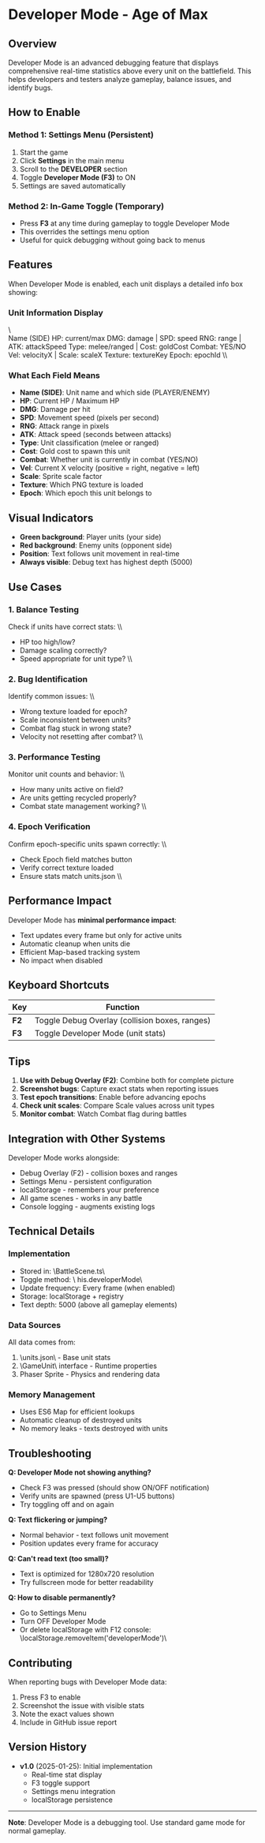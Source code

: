 ﻿# Developer Mode - Age of Max

## Overview
Developer Mode is an advanced debugging feature that displays comprehensive real-time statistics above every unit on the battlefield. This helps developers and testers analyze gameplay, balance issues, and identify bugs.

## How to Enable

### Method 1: Settings Menu (Persistent)
1. Start the game
2. Click **Settings** in the main menu
3. Scroll to the **DEVELOPER** section
4. Toggle **Developer Mode (F3)** to ON
5. Settings are saved automatically

### Method 2: In-Game Toggle (Temporary)
- Press **F3** at any time during gameplay to toggle Developer Mode
- This overrides the settings menu option
- Useful for quick debugging without going back to menus

## Features

When Developer Mode is enabled, each unit displays a detailed info box showing:

### Unit Information Display
\\\
Name (SIDE)
HP: current/max
DMG: damage | SPD: speed
RNG: range | ATK: attackSpeed
Type: melee/ranged | Cost: goldCost
Combat: YES/NO
Vel: velocityX | Scale: scaleX
Texture: textureKey
Epoch: epochId
\\\

### What Each Field Means

- **Name (SIDE)**: Unit name and which side (PLAYER/ENEMY)
- **HP**: Current HP / Maximum HP
- **DMG**: Damage per hit
- **SPD**: Movement speed (pixels per second)
- **RNG**: Attack range in pixels
- **ATK**: Attack speed (seconds between attacks)
- **Type**: Unit classification (melee or ranged)
- **Cost**: Gold cost to spawn this unit
- **Combat**: Whether unit is currently in combat (YES/NO)
- **Vel**: Current X velocity (positive = right, negative = left)
- **Scale**: Sprite scale factor
- **Texture**: Which PNG texture is loaded
- **Epoch**: Which epoch this unit belongs to

## Visual Indicators

- **Green background**: Player units (your side)
- **Red background**: Enemy units (opponent side)
- **Position**: Text follows unit movement in real-time
- **Always visible**: Debug text has highest depth (5000)

## Use Cases

### 1. Balance Testing
Check if units have correct stats:
\\\
- HP too high/low?
- Damage scaling correctly?
- Speed appropriate for unit type?
\\\

### 2. Bug Identification
Identify common issues:
\\\
- Wrong texture loaded for epoch?
- Scale inconsistent between units?
- Combat flag stuck in wrong state?
- Velocity not resetting after combat?
\\\

### 3. Performance Testing
Monitor unit counts and behavior:
\\\
- How many units active on field?
- Are units getting recycled properly?
- Combat state management working?
\\\

### 4. Epoch Verification
Confirm epoch-specific units spawn correctly:
\\\
- Check Epoch field matches button
- Verify correct texture loaded
- Ensure stats match units.json
\\\

## Performance Impact

Developer Mode has **minimal performance impact**:
- Text updates every frame but only for active units
- Automatic cleanup when units die
- Efficient Map-based tracking system
- No impact when disabled

## Keyboard Shortcuts

| Key | Function |
|-----|----------|
| **F2** | Toggle Debug Overlay (collision boxes, ranges) |
| **F3** | Toggle Developer Mode (unit stats) |

## Tips

1. **Use with Debug Overlay (F2)**: Combine both for complete picture
2. **Screenshot bugs**: Capture exact stats when reporting issues
3. **Test epoch transitions**: Enable before advancing epochs
4. **Check unit scales**: Compare Scale values across unit types
5. **Monitor combat**: Watch Combat flag during battles

## Integration with Other Systems

Developer Mode works alongside:
-  Debug Overlay (F2) - collision boxes and ranges
-  Settings Menu - persistent configuration
-  localStorage - remembers your preference
-  All game scenes - works in any battle
-  Console logging - augments existing logs

## Technical Details

### Implementation
- Stored in: \BattleScene.ts\
- Toggle method: \	his.developerMode\
- Update frequency: Every frame (when enabled)
- Storage: localStorage + registry
- Text depth: 5000 (above all gameplay elements)

### Data Sources
All data comes from:
1. \units.json\ - Base unit stats
2. \GameUnit\ interface - Runtime properties
3. Phaser Sprite - Physics and rendering data

### Memory Management
- Uses ES6 Map for efficient lookups
- Automatic cleanup of destroyed units
- No memory leaks - texts destroyed with units

## Troubleshooting

**Q: Developer Mode not showing anything?**
- Check F3 was pressed (should show ON/OFF notification)
- Verify units are spawned (press U1-U5 buttons)
- Try toggling off and on again

**Q: Text flickering or jumping?**
- Normal behavior - text follows unit movement
- Position updates every frame for accuracy

**Q: Can't read text (too small)?**
- Text is optimized for 1280x720 resolution
- Try fullscreen mode for better readability

**Q: How to disable permanently?**
- Go to Settings Menu
- Turn OFF Developer Mode
- Or delete localStorage with F12 console: \localStorage.removeItem('developerMode')\

## Contributing

When reporting bugs with Developer Mode data:
1. Press F3 to enable
2. Screenshot the issue with visible stats
3. Note the exact values shown
4. Include in GitHub issue report

## Version History

- **v1.0** (2025-01-25): Initial implementation
  - Real-time stat display
  - F3 toggle support
  - Settings menu integration
  - localStorage persistence

---

**Note**: Developer Mode is a debugging tool. Use standard game mode for normal gameplay.
